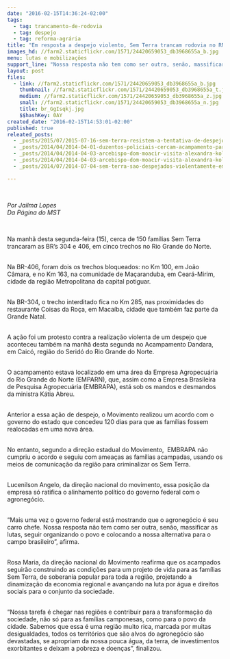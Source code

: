 ```yaml
---
date: "2016-02-15T14:36:24-02:00"
tags:
  - tag: trancamento-de-rodovia
  - tag: despejo
  - tag: reforma-agrária
title: "Em resposta a despejo violento, Sem Terra trancam rodovia no RN "
images_hd: //farm2.staticflickr.com/1571/24420659053_db3968655a_b.jpg
menu: lutas e mobilizações
support_line: "Nossa resposta não tem como ser outra, senão, massificar as lutas, seguir organizando o povo e colocando a nossa alternativa para o campo brasileiro"
layout: post
files:
  - link: //farm2.staticflickr.com/1571/24420659053_db3968655a_b.jpg
    thumbnail: //farm2.staticflickr.com/1571/24420659053_db3968655a_t.jpg
    medium: //farm2.staticflickr.com/1571/24420659053_db3968655a_z.jpg
    small: //farm2.staticflickr.com/1571/24420659053_db3968655a_n.jpg
    title: br_GgIsqkj.jpg
    $$hashKey: 0AY
created_date: "2016-02-15T14:53:01-02:00"
published: true
releated_posts:
  - _posts/2015/07/2015-07-16-sem-terra-resistem-a-tentativa-de-despejo-em-alagoas.md
  - _posts/2014/04/2014-04-01-duzentos-policiais-cercam-acampamento-para-despejo-de-450-familias-em-sp.md
  - _posts/2014/04/2014-04-03-arcebispo-dom-moacir-visita-alexandra-kollontai-e-declara-apoio-aos-sem-terra.md
  - _posts/2014/04/2014-04-03-arcebispo-dom-moacir-visita-alexandra-kollontai-e-declara-apoio-aos-sem-terra.md-e
  - _posts/2014/07/2014-07-04-sem-terra-sao-despejados-violentamente-em-itapevi-sp.md

---
```

<p>&nbsp;</p>

<p><em>Por Jailma Lopes<br />
Da P&aacute;gina do MST</em></p>

<p>&nbsp;</p>

<p>Na manh&atilde; desta segunda-feira (15), cerca de 150 fam&iacute;lias Sem Terra trancaram as BR&rsquo;s 304 e 406, em cinco trechos no Rio Grande do Norte.&nbsp;</p>

<p><br />
Na BR-406, foram dois os trechos bloqueados: no Km 100, em Jo&atilde;o C&acirc;mara, e no Km 163, na comunidade de Ma&ccedil;aranduba, em Cear&aacute;-Mirim, cidade da regi&atilde;o Metropolitana da capital potiguar.&nbsp;</p>

<p><br />
Na BR-304, o trecho interditado fica no Km 285, nas proximidades do restaurante Coisas da Ro&ccedil;a, em Maca&iacute;ba, cidade que tamb&eacute;m faz parte da Grande Natal.&nbsp;</p>

<p><br />
A a&ccedil;&atilde;o foi um protesto contra&nbsp;a realiza&ccedil;&atilde;o violenta&nbsp;de um despejo que aconteceu tamb&eacute;m na manh&atilde; desta segunda no Acampamento Dandara, em Caic&oacute;, regi&atilde;o do Serid&oacute; do Rio Grande do Norte.</p>

<p><br />
O acampamento estava localizado em uma &aacute;rea da Empresa Agropecu&aacute;ria do Rio Grande do Norte (EMPARN), que, assim como a Empresa Brasileira de Pesquisa Agropecu&aacute;ria (EMBRAPA), est&aacute; sob os mandos e desmandos da ministra K&aacute;tia Abreu.</p>

<p><br />
Anterior a essa a&ccedil;&atilde;o de despejo, o Movimento realizou um acordo com o governo do estado que concedeu 120 dias para que as fam&iacute;lias fossem realocadas em uma nova &aacute;rea.&nbsp;</p>

<p><br />
No entanto, segundo a dire&ccedil;&atilde;o estadual do Movimento, &nbsp;EMBRAPA n&atilde;o cumpriu o acordo e seguiu com amea&ccedil;as as fam&iacute;lias acampadas, usando os meios de comunica&ccedil;&atilde;o da regi&atilde;o para criminalizar os Sem Terra.&nbsp;</p>

<p><br />
Lucenilson Angelo, da dire&ccedil;&atilde;o nacional do movimento, essa posi&ccedil;&atilde;o da empresa s&oacute; ratifica o alinhamento pol&iacute;tico do governo federal com o agroneg&oacute;cio.</p>

<p><br />
&ldquo;Mais uma vez o governo federal est&aacute; mostrando que o agroneg&oacute;cio &eacute; seu carro chefe.&nbsp;Nossa resposta n&atilde;o tem como ser outra, sen&atilde;o, massificar as lutas, seguir organizando o povo e colocando a nossa alternativa para o campo brasileiro&rdquo;, afirma.</p>

<p><br />
Rosa Maria, da dire&ccedil;&atilde;o nacional do Movimento reafirma que os acampados seguir&atilde;o construindo as condi&ccedil;&otilde;es para um projeto de vida para as fam&iacute;lias Sem Terra, de soberania popular para toda a regi&atilde;o, projetando a dinamiza&ccedil;&atilde;o da economia regional e avan&ccedil;ando na luta por &aacute;gua e direitos sociais para o conjunto da sociedade.&nbsp;</p>

<p><br />
&ldquo;Nossa tarefa &eacute; chegar nas regi&otilde;es e contribuir para a transforma&ccedil;&atilde;o da sociedade, n&atilde;o s&oacute; para as fam&iacute;lias camponesas, como para o povo da cidade. Sabemos que essa &eacute; uma regi&atilde;o muito rica, marcada por muitas desigualdades, todos os territ&oacute;rios que s&atilde;o alvos do agroneg&oacute;cio s&atilde;o devastadas, se apropriam da nossa pouca &aacute;gua, da terra, de investimentos exorbitantes e deixam a pobreza e doen&ccedil;as&rdquo;, finalizou.&nbsp;</p>
